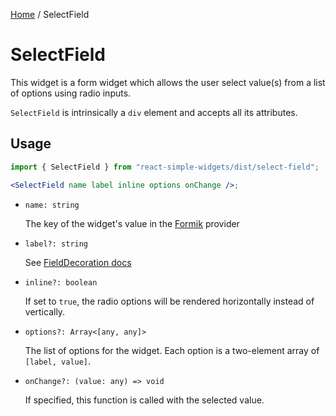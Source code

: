 [Home](../../../README.md) / SelectField

# SelectField

This widget is a form widget which allows the user select value(s) from a list of options using radio inputs. 

`SelectField` is intrinsically a `div` element and accepts all its attributes.

## Usage

```jsx
import { SelectField } from "react-simple-widgets/dist/select-field";

<SelectField name label inline options onChange />;
```

- `name: string`

  The key of the widget's value in the [Formik](https://jaredpalmer.com/formik/) provider

- `label?: string`

  See [FieldDecoration docs](../field-decoration/field-decoration-usage.md)

- `inline?: boolean`

  If set to `true`, the radio options will be rendered horizontally instead of vertically.

- `options?: Array<[any, any]>`

  The list of options for the widget. Each option is a two-element array of `[label, value]`.

- `onChange?: (value: any) => void`

  If specified, this function is called with the selected value.
